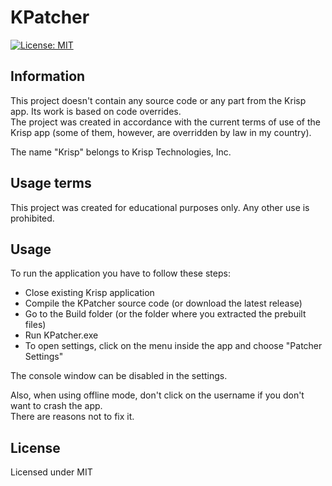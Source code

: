 # KPatcher

[![License: MIT](https://img.shields.io/badge/License-MIT-yellow.svg)](https://opensource.org/licenses/MIT)
## Information
This project doesn't contain any source code or any part from the Krisp app. Its work is based on code overrides.
\
The project was created in accordance with the current terms of use of the Krisp app (some of them, however, are overridden by law in my country).

The name "Krisp" belongs to Krisp Technologies, Inc.

## Usage terms
This project was created for educational purposes only. Any other use is prohibited.

## Usage
To run the application you have to follow these steps:

- Close existing Krisp application
- Compile the KPatcher source code (or download the latest release)
- Go to the Build folder (or the folder where you extracted the prebuilt files)
- Run KPatcher.exe
- To open settings, click on the menu inside the app and choose "Patcher Settings"

The console window can be disabled in the settings.

Also, when using offline mode, don't click on the username if you don't want to crash the app.
\
There are reasons not to fix it.

## License
Licensed under MIT
